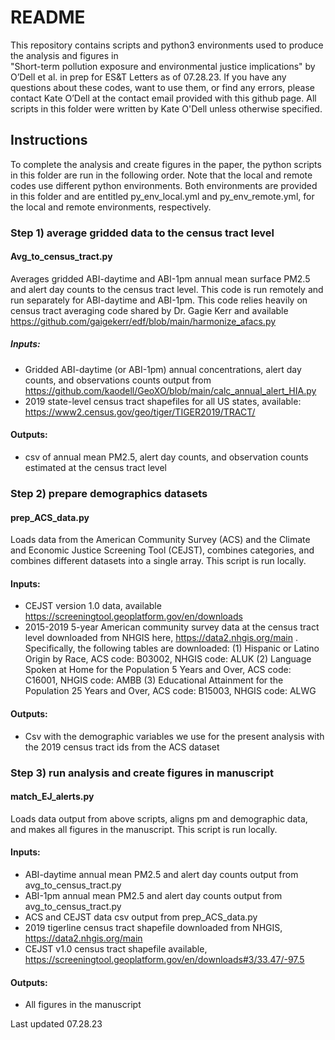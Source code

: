 # README
This repository contains scripts and python3 environments used to produce the analysis and figures in  
"Short-term pollution exposure and environmental justice implications" by O’Dell et al. in prep for ES&T Letters as of 07.28.23. 
If you have any questions about these codes, want to use them, or find any errors, please contact Kate O’Dell at the contact email provided with this github page. 
All scripts in this folder were written by Kate O'Dell unless otherwise specified.

## Instructions
To complete the analysis and create figures in the paper, the python scripts in this folder are run in the following order. 
Note that the local and remote codes use different python environments. 
Both environments are provided in this folder and are entitled py_env_local.yml and py_env_remote.yml, for the local and remote environments, respectively. 

### Step 1) average gridded data to the census tract level
#### Avg_to_census_tract.py
Averages gridded ABI-daytime and ABI-1pm annual mean surface PM2.5 and alert day counts to the census tract level.
This code is run remotely and run separately for ABI-daytime and ABI-1pm.
This code relies heavily on census tract averaging code shared by Dr. Gagie Kerr and available https://github.com/gaigekerr/edf/blob/main/harmonize_afacs.py 
##### Inputs:
- Gridded ABI-daytime (or ABI-1pm) annual concentrations, alert day counts, and observations counts output from https://github.com/kaodell/GeoXO/blob/main/calc_annual_alert_HIA.py 
- 2019 state-level census tract shapefiles for all US states, available: https://www2.census.gov/geo/tiger/TIGER2019/TRACT/ 
#### Outputs:
- csv of annual mean PM2.5, alert day counts, and observation counts estimated at the census tract level

### Step 2) prepare demographics datasets
#### prep_ACS_data.py
Loads data from the American Community Survey (ACS) and the Climate and Economic Justice Screening Tool (CEJST), combines categories, and combines different datasets into a single array.
This script is run locally.

#### Inputs:
- CEJST version 1.0 data, available https://screeningtool.geoplatform.gov/en/downloads
- 2015-2019 5-year American community survey data at the census tract level downloaded from NHGIS here, https://data2.nhgis.org/main . Specifically, the following tables are downloaded:
  (1) Hispanic or Latino Origin by Race, ACS code: B03002, NHGIS code: ALUK
(2) Language Spoken at Home for the Population 5 Years and Over, ACS code: C16001, NHGIS code: AMBB
(3) Educational Attainment for the Population 25 Years and Over, ACS code: B15003, NHGIS code: ALWG
#### Outputs:
- Csv with the demographic variables we use for the present analysis with the 2019 census tract ids from the ACS dataset

### Step 3) run analysis and create figures in manuscript
#### match_EJ_alerts.py
Loads data output from above scripts, aligns pm and demographic data, and makes all figures in the manuscript. This script is run locally.
#### Inputs:
- ABI-daytime annual mean PM2.5 and alert day counts output from avg_to_census_tract.py
- ABI-1pm annual mean PM2.5 and alert day counts output from avg_to_census_tract.py
- ACS and CEJST data csv output from prep_ACS_data.py
- 2019 tigerline census tract shapefile downloaded from NHGIS, https://data2.nhgis.org/main
- CEJST v1.0 census tract shapefile available, https://screeningtool.geoplatform.gov/en/downloads#3/33.47/-97.5 
#### Outputs:
- All figures in the manuscript

Last updated 07.28.23
